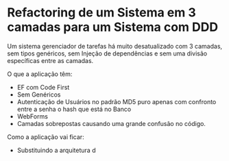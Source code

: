 # Refactoring de um Sistema em 3 camadas para um Sistema com DDD
Um sistema gerenciador de tarefas há muito desatualizado com 3 camadas, sem tipos genéricos, sem Injeção de dependências e sem uma divisão específicas entre as camadas.

O que a aplicação têm:
- EF com Code First
- Sem Genéricos
- Autenticação de Usuários no padrão MD5 puro apenas com confronto entre a senha o hash que está no Banco
- WebForms
- Camadas sobrepostas causando uma grande confusão no código.

Como a aplicação vai ficar:
- Substituindo a arquitetura d

